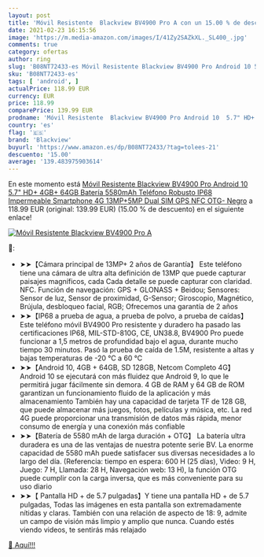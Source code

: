 ```yaml
---
layout: post
title: 'Móvil Resistente  Blackview BV4900 Pro A con un 15.00 % de descuento'
date: 2021-02-23 16:15:56
image: 'https://m.media-amazon.com/images/I/41Zy2SAZkXL._SL400_.jpg'
comments: true
category: ofertas
author: ring
slug: 'B08NT72433-es Móvil Resistente Blackview BV4900 Pro Android 10 5.7" HD+...'
sku: 'B08NT72433-es'
tags: [ 'android', ]
actualPrice: 118.99 EUR
currency: EUR
price: 118.99
comparePrice: 139.99 EUR
prodname: 'Móvil Resistente  Blackview BV4900 Pro Android 10  5.7" HD+  4GB+ 64GB  Batería 5580mAh Teléfono Robusto  IP68 Impermeable Smartphone 4G  13MP+5MP  Dual SIM  GPS  NFC  OTG- Negro'
country: 'es'
flag: '🇪🇸'
brand: 'Blackview'
buyurl: 'https://www.amazon.es/dp/B08NT72433/?tag=tolees-21'
descuento: '15.00'
average: '139.483975903614'
---
```


En este momento está [Móvil Resistente  Blackview BV4900 Pro Android 10  5.7" HD+  4GB+ 64GB  Batería 5580mAh Teléfono Robusto  IP68 Impermeable Smartphone 4G  13MP+5MP  Dual SIM  GPS  NFC  OTG- Negro](https://www.amazon.es/dp/B08NT72433/?tag=tolees-21) a 118.99 EUR (original: 139.99 EUR) (15.00 %  de descuento) en el siguiente enlace!

[![Móvil Resistente  Blackview BV4900 Pro A](https://m.media-amazon.com/images/I/41Zy2SAZkXL._SL400_.jpg)](https://www.amazon.es/dp/B08NT72433/?tag=tolees-21)

🔎:

- ➤➤【Cámara principal de 13MP+ 2 años de Garantía】 Este teléfono tiene una cámara de ultra alta definición de 13MP que puede capturar paisajes magníficos, cada Cada detalle se puede capturar con claridad. NFC. Función de navegación: GPS + GLONASS + Beidou; Sensores: Sensor de luz, Sensor de proximidad, G-Sensor; Giroscopio, Magnético, Brújula, desbloqueo facial, RGB; Ofrecemos una garantía de 2 años
- ➤➤【IP68 a prueba de agua, a prueba de polvo, a prueba de caídas】 Este teléfono móvil BV4900 Pro resistente y duradero ha pasado las certificaciones IP68, MIL-STD-810G, CE, UN38.8, BV4900 Pro puede funcionar a 1,5 metros de profundidad bajo el agua, durante mucho tiempo 30 minutos. Pasó la prueba de caída de 1.5M, resistente a altas y bajas temperaturas de -20 ℃ a 60 ℃
- ➤➤【Android 10, 4GB + 64GB, SD 128GB, Netcom Completo 4G】 Android 10 se ejecutará con más fluidez que Android 9, lo que le permitirá jugar fácilmente sin demora. 4 GB de RAM y 64 GB de ROM garantizan un funcionamiento fluido de la aplicación y más almacenamiento También hay una capacidad de tarjeta TF de 128 GB, que puede almacenar más juegos, fotos, películas y música, etc. La red 4G puede proporcionar una transmisión de datos más rápida, menor consumo de energía y una conexión más confiable
- ➤➤【Batería de 5580 mAh de larga duración + OTG】 La batería ultra duradera es una de las ventajas de nuestra potente serie BV. La enorme capacidad de 5580 mAh puede satisfacer sus diversas necesidades a lo largo del día. (Referencia: tiempo en espera: 600 H (25 días), Video: 9 H, Juego: 7 H, Llamada: 28 H, Navegación web: 13 H), la función OTG puede cumplir con la carga inversa, que es más conveniente para su uso diario
- ➤➤【 Pantalla HD + de 5.7 pulgadas】Y tiene una pantalla HD + de 5.7 pulgadas, Todas las imágenes en esta pantalla son extremadamente nítidas y claras. También con una relación de aspecto de 18: 9, admite un campo de visión más limpio y amplio que nunca. Cuando estés viendo videos, te sentirás más relajado

[🛒 Aquí!!!](https://www.amazon.es/dp/B08NT72433/?tag=tolees-21)
